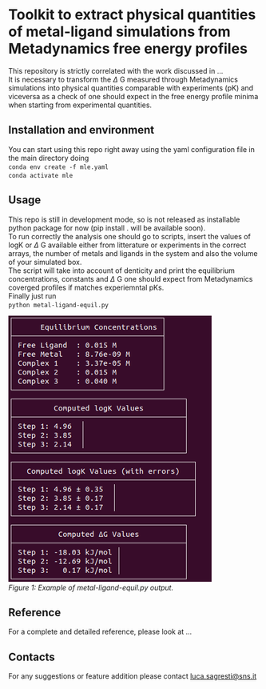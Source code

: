 # Toolkit to extract physical quantities of metal-ligand simulations from Metadynamics free energy profiles 

This repository is strictly correlated with the work discussed in ... \
It is necessary to transform the $\Delta$ G measured through Metadynamics simulations into physical quantities comparable with experiments (pK) and viceversa as a check of one should expect in the free energy profile minima when starting from experimental quantities.


## Installation and environment
You can start using this repo right away using the yaml configuration file in the main directory doing \
`conda env create -f mle.yaml` \
`conda activate mle`
## Usage
This repo is still in development mode, so is not released as installable python package for now (pip install . will be available soon).\
To run correctly the analysis one should go to scripts, insert the values of logK or $\Delta$ G available either from litterature or experiments in the correct arrays, the number of metals and ligands in the system and also the volume of your simulated box. \
The script will take into account of denticity and print the equilibrium concentrations, constants and $\Delta$ G one should expect from Metadynamics coverged profiles if matches experiemntal pKs.\
Finally just run\
`python metal-ligand-equil.py`

![Ouput Example](images/output_example.png)  
*Figure 1: Example of metal-ligand-equil.py output.*
## Reference
For a complete and detailed reference, please look at ...
## Contacts
For any suggestions or feature addition please contact luca.sagresti@sns.it
